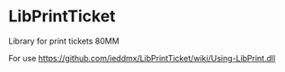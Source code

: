 # LibPrintTicket
Library for print tickets 80MM

For use
https://github.com/ieddmx/LibPrintTicket/wiki/Using-LibPrint.dll
